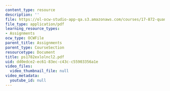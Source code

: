 ```yaml
---
content_type: resource
description: ''
file: https://ol-ocw-studio-app-qa.s3.amazonaws.com/courses/17-872-quantitative-research-in-political-science-and-public-policy-spring-2004/dd0edce2ec6183ecc43cc55903356a1e_ps1782exlolncl2.pdf
file_type: application/pdf
learning_resource_types:
- Assignments
ocw_type: OCWFile
parent_title: Assignments
parent_type: CourseSection
resourcetype: Document
title: ps1782exlolncl2.pdf
uid: dd0edce2-ec61-83ec-c43c-c55903356a1e
video_files:
  video_thumbnail_file: null
video_metadata:
  youtube_id: null
---
```


